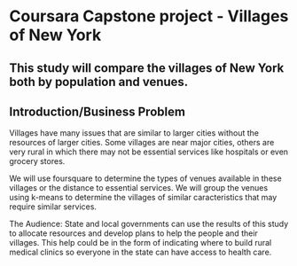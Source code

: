 # Coursara Capstone project - Villages of New York
## This study will compare the villages of New York both by population and venues.
## Introduction/Business Problem
Villages have many issues that are similar to larger cities without the resources of larger cities. Some villages are near major cities, others are very rural in which there may not be essential services like hospitals or even grocery stores.

We will use foursquare to determine the types of venues available in these villages or the distance to essential services. We will group the venues using k-means to determine the villages of similar caracteristics that may require similar services.

The Audience:
State and local governments can use the results of this study to allocate resources and develop plans to help the people and their villages. This help could be in the form of indicating where to build rural medical clinics so everyone in the state can have access to health care.   